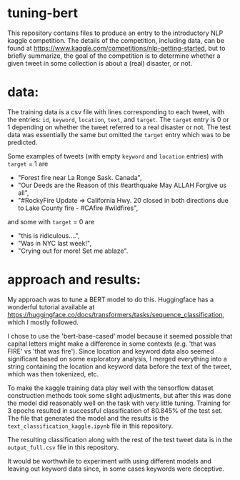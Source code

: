 # tuning-bert
This repository contains files to produce an entry to the introductory NLP kaggle competition. The details of the competition, including data, can be found at https://www.kaggle.com/competitions/nlp-getting-started, but to briefly summarize, the goal of the competition is to determine whether a given tweet in some collection is about a (real) disaster, or not. 

# data:
The training data is a csv file with lines corresponding to each tweet, with the entries: `id`, `keyword`, `location`, `text`, and `target`. The `target` entry is 0 or 1 depending on whether the tweet referred to a real disaster or not. The test data was essentially the same but omitted the `target` entry which was to be predicted.

Some examples of tweets (with empty `keyword` and `location` entries) with `target` = 1 are 

* "Forest fire near La Ronge Sask. Canada",
* "Our Deeds are the Reason of this #earthquake May ALLAH Forgive us all",
* "#RockyFire Update => California Hwy. 20 closed in both directions due to Lake County fire - #CAfire #wildfires",

and some with `target` = 0 are

* "this is ridiculous....",
* "Was in NYC last week!",
* "Crying out for more! Set me ablaze".

# approach and results:
My approach was to tune a BERT model to do this. Huggingface has a wonderful tutorial available at https://huggingface.co/docs/transformers/tasks/sequence_classification, which I mostly followed. 

I chose to use the 'bert-base-cased' model because it seemed possible that capital letters might make a difference in some contexts (e.g. 'that was FIRE' vs 'that was fire'). Since location and keyword data also seemed significant based on some exploratory analysis, I merged everything into a string containing the location and keyword data before the text of the tweet, which was then tokenized, etc. 

To make the kaggle training data play well with the tensorflow dataset construction methods took some slight adjustments, but after this was done the model did reasonably well on the task with very little tuning. Training for 3 epochs resulted in successful classification of 80.845% of the test set. The file that generated the model and the results is the `text_classification_kaggle.ipynb` file in this repository.

The resulting classification along with the rest of the test tweet data is in the `output_full.csv` file in this repository.

It would be worthwhile to experiment with using different models and leaving out keyword data since, in some cases keywords were deceptive. 
